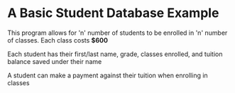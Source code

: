 # A Basic Student Database Example

This program allows for 'n' number of students to be enrolled in 'n' number of classes. Each class costs **$600**

Each student has their first/last name, grade, classes enrolled, and tuition balance saved under their name

A student can make a payment against their tuition when enrolling in classes
